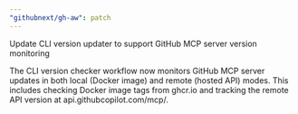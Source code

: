 ```yaml
---
"githubnext/gh-aw": patch
---
```


Update CLI version updater to support GitHub MCP server version monitoring

The CLI version checker workflow now monitors GitHub MCP server updates in both local (Docker image) and remote (hosted API) modes. This includes checking Docker image tags from ghcr.io and tracking the remote API version at api.githubcopilot.com/mcp/.

